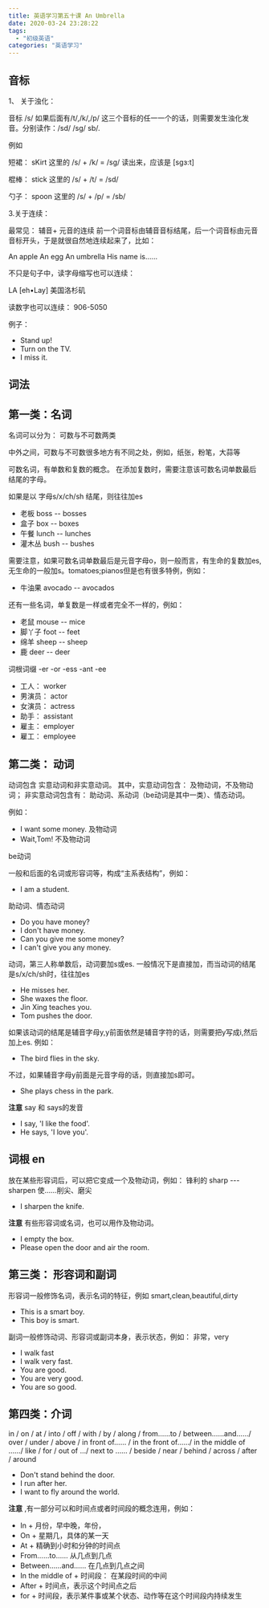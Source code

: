 ```yaml
---
title: 英语学习第五十课 An Umbrella
date: 2020-03-24 23:28:22
tags: 
  - "初级英语"
categories: "英语学习"
---
```


## 音标

1、 关于浊化：

音标 /s/ 如果后面有/t/,/k/,/p/ 这三个音标的任一一个的话，则需要发生浊化发音。分别读作：/sd/ /sg/ sb/.

例如

短裙： sKirt 这里的 /s/ + /k/ = /sg/ 读出来，应该是 [sgɜ:t]

棍棒： stick 这里的 /s/ + /t/ = /sd/ 

勺子： spoon 这里的 /s/ + /p/ = /sb/

3.关于连续：

最常见： 辅音+ 元音的连续
前一个词音标由辅音音标结尾，后一个词音标由元音音标开头，于是就很自然地连续起来了，比如：

An apple An egg
An umbrella His name is……

不只是句子中，读字母缩写也可以连续：

LA [eh•Lay] 美国洛杉矶

读数字也可以连续：
906-5050

例子：

- Stand up!
- Turn on the TV.
- I miss it.



## 词法

## 第一类：名词

名词可以分为： 可数与不可数两类

中外之间，可数与不可数很多地方有不同之处，例如，纸张，粉笔，大蒜等

可数名词，有单数和复数的概念。
在添加复数时，需要注意该可数名词单数最后结尾的字母。

如果是以 字母s/x/ch/sh 结尾，则往往加es

- 老板 boss -- bosses
- 盒子 box -- boxes
- 午餐 lunch -- lunches
- 灌木丛 bush -- bushes

需要注意，如果可数名词单数最后是元音字母o，则一般而言，有生命的复数加es,无生命的一般加s。tomatoes;pianos但是也有很多特例，例如： 

- 牛油果 avocado -- avocados

还有一些名词，单复数是一样或者完全不一样的，例如：

- 老鼠 mouse -- mice
- 脚丫子 foot -- feet
- 绵羊 sheep -- sheep
- 鹿 deer -- deer

词根词缀 -er -or -ess -ant -ee

- 工人： worker
- 男演员： actor
- 女演员： actress
- 助手： assistant
- 雇主： employer
- 雇工： employee

## 第二类： 动词

动词包含 实意动词和非实意动词。
其中，实意动词包含： 及物动词，不及物动词；
非实意动词包含有： 助动词、系动词（be动词是其中一类）、情态动词。

例如：

- I want some money. 及物动词
- Wait,Tom! 不及物动词

be动词

一般和后面的名词或形容词等，构成“主系表结构”，例如：

- I am a student.

助动词、情态动词

- Do you have money?
- I don't have money.
- Can you give me some money?
- I can't give you any money.

动词，第三人称单数后，动词要加s或es.
一般情况下是直接加，而当动词的结尾是s/x/ch/sh时，往往加es


- He misses her.
- She waxes the floor.
- Jin Xing teaches you.
- Tom pushes the door.

如果该动词的结尾是辅音字母y,y前面依然是辅音字符的话，则需要把y写成i,然后加上es. 例如：

- The bird flies in the sky.

不过，如果辅音字母y前面是元音字母的话，则直接加s即可。

- She plays chess in the park.

**注意** say 和 says的发音

- I say, 'I like the food'.
- He says, 'I love you'.

## 词根 en

放在某些形容词后，可以把它变成一个及物动词，例如：
锋利的 sharp --- sharpen 使……削尖、磨尖

- I sharpen the knife.

**注意** 有些形容词或名词，也可以用作及物动词。

- I empty the box.
- Please open the door and air the room.

## 第三类： 形容词和副词

形容词一般修饰名词，表示名词的特征，例如 smart,clean,beautiful,dirty

- This is a smart boy.
- This boy is smart.

副词一般修饰动词、形容词或副词本身，表示状态，例如： 非常，very

- I walk fast
- I walk very fast.
- You are good.
- You are very good.
- You are so good.

## 第四类：介词

in / on / at / into / off / with / by / along / from……to /
between……and……/ over / under / above / in front of…… / in the front of……/
in the middle of ……/ like / for / out of …/ next to …… / beside /
near / behind / across / after / around

- Don't stand behind the door.
- I run after her.
- I want to fly around the world.

**注意** ,有一部分可以和时间点或者时间段的概念连用，例如：

- In + 月份，早中晚，年份，
- On + 星期几，具体的某一天
- At + 精确到小时和分钟的时间点
- From……to…… 从几点到几点
- Between……and…… 在几点到几点之间
- In the middle of + 时间段： 在某段时间的中间
- After + 时间点，表示这个时间点之后
- for + 时间段，表示某件事或某个状态、动作等在这个时间段内持续发生
